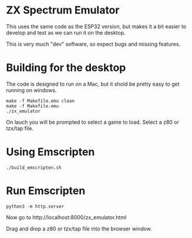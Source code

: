 # ZX Spectrum Emulator

This uses the same code as the ESP32 version, but makes it a bit easier to develop and test as we can run it on the desktop.

This is very much "dev" software, so expect bugs and missing features.

# Building for the desktop

The code is designed to run on a Mac, but it shold be pretty easy to get running on windows.

```
make -f Makefile.emu clean
make -f Makefile.emu
./zx_emulator
```

On lauch you will be prompted to select a game to load. Select a z80 or tzx/tap file.

# Using Emscripten

```
./build_emscripten.sh
```

# Run Emscripten

```
python3 -m http.server
```

Now go to http://localhost:8000/zx_emulator.html

Drag and drop a z80 or tzx/tap file into the browser window.